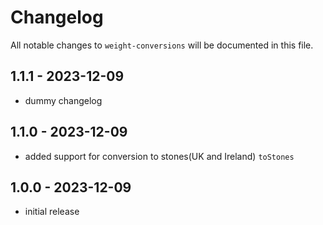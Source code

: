 # Changelog

All notable changes to `weight-conversions` will be documented in this file.

## 1.1.1 - 2023-12-09

- dummy changelog

## 1.1.0 - 2023-12-09

- added support for conversion to stones(UK and Ireland) `toStones`

## 1.0.0 - 2023-12-09

- initial release
